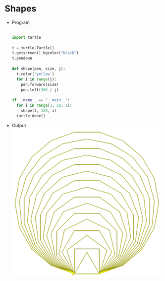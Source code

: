# Shapes
+ Program
  ```python

  import turtle
  
  t = turtle.Turtle()
  t.getscreen().bgcolor("black")
  t.pendown
  
  def shape(pen, size, j):
    t.color('yellow')
    for i in range(j):
      pen.forward(size)
      pen.left(360 / j)
      
  if __name__ == "__main__":
    for i in range(3, 19, 1):
      shape(t, 120, i)
    turtle.done()
  ```
+ Output 
  ![](output/shapes.png)
